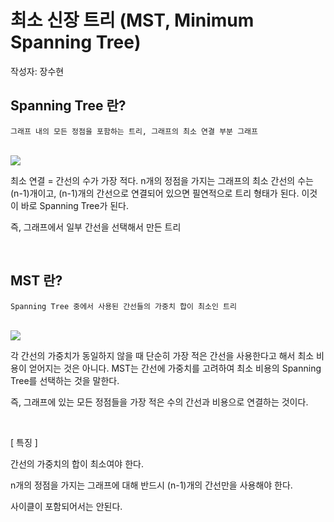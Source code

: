 # 최소 신장 트리 (MST, Minimum Spanning Tree)
작성자: 장수현
## Spanning Tree 란?
```
그래프 내의 모든 정점을 포함하는 트리, 그래프의 최소 연결 부분 그래프
```

<br>

<img src="https://gmlwjd9405.github.io/images/algorithm-mst/spanning-tree.png">

<br>

최소 연결 = 간선의 수가 가장 적다. n개의 정점을 가지는 그래프의 최소 간선의 수는 (n-1)개이고, (n-1)개의 간선으로 연결되어 있으면 필연적으로 트리 형태가 된다. 이것이 바로 Spanning Tree가 된다.

즉, 그래프에서 일부 간선을 선택해서 만든 트리

<br>

## MST 란?
```
Spanning Tree 중에서 사용된 간선들의 가중치 합이 최소인 트리
```

<br>

<img src="https://velog.velcdn.com/images%2Ffldfls%2Fpost%2Fe1e29196-3896-41c2-89ce-7856697443d6%2Fimage.png">

<br>

각 간선의 가중치가 동일하지 않을 때 단순히 가장 적은 간선을 사용한다고 해서 최소 비용이 얻어지는 것은 아니다. MST는 간선에 가중치를 고려하여 최소 비용의 Spanning Tree를 선택하는 것을 말한다.

즉, 그래프에 있는 모든 정점들을 가장 적은 수의 간선과 비용으로 연결하는 것이다.

<br>

[ 특징 ]

간선의 가중치의 합이 최소여야 한다.

n개의 정점을 가지는 그래프에 대해 반드시 (n-1)개의 간선만을 사용해야 한다.

사이클이 포함되어서는 안된다.